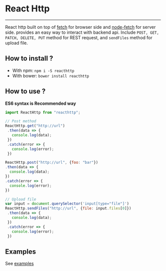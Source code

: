 # React Http
---
React http built on top of [fetch](https://github.com/github/fetch) for browser side and [node-fetch](https://github.com/bitinn/node-fetch) for server side.
provides an easy way to interact with backend api.
Include `POST, GET, PATCH, DELETE, PUT` method for REST request, and `sendFiles` method for upload file.

## How to install ?
- With npm: `npm i -S reacthttp`
- With bower: `bower install reacthttp`

## How to use ?
 __ES6 syntax is Recommended way__
 ```js
 import ReactHttp from "reacthttp";

 // Post method
 ReactHttp.get("http://url")
  .then(data => {
    console.log(data);
  })
  .catch(error => {
    console.log(error);
  })

ReactHttp.post("http://url", {foo: "bar"})
 .then(data => {
   console.log(data);
 })
 .catch(error => {
   console.log(error);
 })

// Upload file
var input = document.querySelector('input[type="file"]')
ReactHttp.sendFiles("http://url", {file: input.files[0]})
  .then(data => {
    console.log(data);
  })
  .catch(error => {
    console.log(error);
  })
```

## Examples
See [examples](examples)

